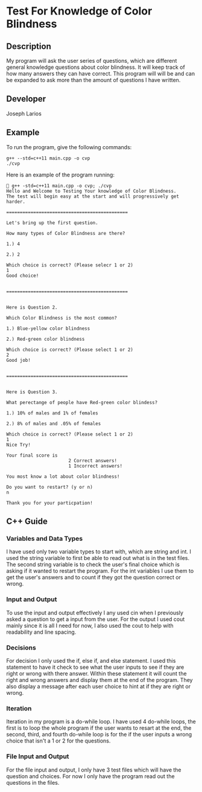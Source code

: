 # Test For Knowledge of Color Blindness

## Description

My program will ask the user series of questions, which are different general knowledge questions about color blindness. It will keep track of how many answers they can have correct. This program will will be and can be expanded to ask more than the amount of questions I have written. 

## Developer

Joseph Larios

## Example

To run the program, give the following commands:

```
g++ --std=c++11 main.cpp -o cvp
./cvp
```

Here is an example of the program running:

```
 g++ -std=c++11 main.cpp -o cvp; ./cvp
Hello and Welcome to Testing Your knowledge of Color Blindness. 
The test will begin easy at the start and will progressively get harder.

=============================================

Let's bring up the first question.

How many types of Color Blindness are there?

1.) 4

2.) 2

Which choice is correct? (Please selecr 1 or 2)
1
Good choice!


=============================================


Here is Question 2.

Which Color Blindness is the most common? 

1.) Blue-yellow color blindness

2.) Red-green color blindness

Which choice is correct? (Please select 1 or 2)
2
Good job!


=============================================


Here is Question 3.

What perectange of people have Red-green color blindess? 

1.) 10% of males and 1% of females

2.) 8% of males and .05% of females

Which choice is correct? (Please select 1 or 2)
1 
Nice Try!

Your final score is 
                       2 Correct answers!
                       1 Incorrect answers!

You most know a lot about color blindness!

Do you want to restart? (y or n)
n

Thank you for your particpation!
```

## C++ Guide

### Variables and Data Types

I have used only two variable types to start with, which are string and int. I used the string variable to first be able to read out what is in the test files. The second string variable is to check the user's final choice which is asking if it wanted to restart the program. For the int variables I use them to get the user's answers and to count if they got the question correct or wrong. 

### Input and Output

To use the input and output effectively I any used cin when I previously asked a question to get a input from the user. For the output I used cout mainly since it is all I need for now, I also used the cout to help with readability and line spacing. 

### Decisions

For decision I only used the if, else if, and else statement. I used this statement to have it check to see what the user inputs to see if they are right or wrong with there answer. Within these statement it will count the right and wrong answers and display them at the end of the program. They also display a message after each user choice to hint at if they are right or wrong.

### Iteration

Iteration in my program is a do-while loop. I have used 4 do-while loops, the first is to loop the whole program if the user wants to resart at the end, the second, third, and fourth do-while loop is for the if the user inputs a wrong choice that isn't a 1 or 2 for the questions.

### File Input and Output

For the file input and output, I only have 3 test files which will have the question and choices. For now I only have the program read out the questions in the files.
